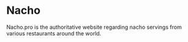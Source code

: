 # Nacho

Nacho.pro is the authoritative website regarding nacho servings from various restaurants around the world. 
